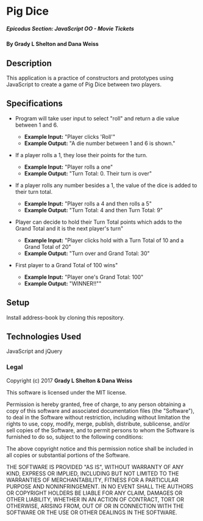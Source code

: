 # Pig Dice

##### Epicodus Section: JavaScript OO - Movie Tickets

#### By Grady L Shelton and Dana Weiss

## Description

This application is a practice of constructors and prototypes using JavaScript to create a game of Pig Dice between two players.

## Specifications

* Program will take user input to select "roll" and return a die value between 1 and 6.
  * **Example Input:** "Player clicks 'Roll'"
  * **Example Output:** "A die number between 1 and 6 is shown."

* If a player rolls a 1, they lose their points for the turn.
  * **Example Input:** "Player rolls a one"
  * **Example Output:** "Turn Total: 0. Their turn is over"

* If a player rolls any number besides a 1, the value of the dice is added to their turn total.
  * **Example Input:** "Player rolls a 4 and then rolls a 5"
  * **Example Output:** "Turn Total: 4 and then Turn Total: 9"

* Player can decide to hold their Turn Total points which adds to the Grand Total and it is the next player's turn"
  * **Example Input:** "Player clicks hold with a Turn Total of 10 and a Grand Total of 20"
  * **Example Output:** "Turn over and Grand Total: 30"

* First player to a Grand Total of 100 wins"
  * **Example Input:** "Player one's Grand Total: 100"
  * **Example Output:** "WINNER!!""

## Setup

Install address-book by cloning this repository.

## Technologies Used

JavaScript and jQuery

### Legal

Copyright (c) 2017 **Grady L Shelton & Dana Weiss**

This software is licensed under the MIT license.

Permission is hereby granted, free of charge, to any person obtaining a copy
of this software and associated documentation files (the "Software"), to deal
in the Software without restriction, including without limitation the rights
to use, copy, modify, merge, publish, distribute, sublicense, and/or sell
copies of the Software, and to permit persons to whom the Software is
furnished to do so, subject to the following conditions:

The above copyright notice and this permission notice shall be included in
all copies or substantial portions of the Software.

THE SOFTWARE IS PROVIDED "AS IS", WITHOUT WARRANTY OF ANY KIND, EXPRESS OR
IMPLIED, INCLUDING BUT NOT LIMITED TO THE WARRANTIES OF MERCHANTABILITY,
FITNESS FOR A PARTICULAR PURPOSE AND NONINFRINGEMENT. IN NO EVENT SHALL THE
AUTHORS OR COPYRIGHT HOLDERS BE LIABLE FOR ANY CLAIM, DAMAGES OR OTHER
LIABILITY, WHETHER IN AN ACTION OF CONTRACT, TORT OR OTHERWISE, ARISING FROM,
OUT OF OR IN CONNECTION WITH THE SOFTWARE OR THE USE OR OTHER DEALINGS IN
THE SOFTWARE.

